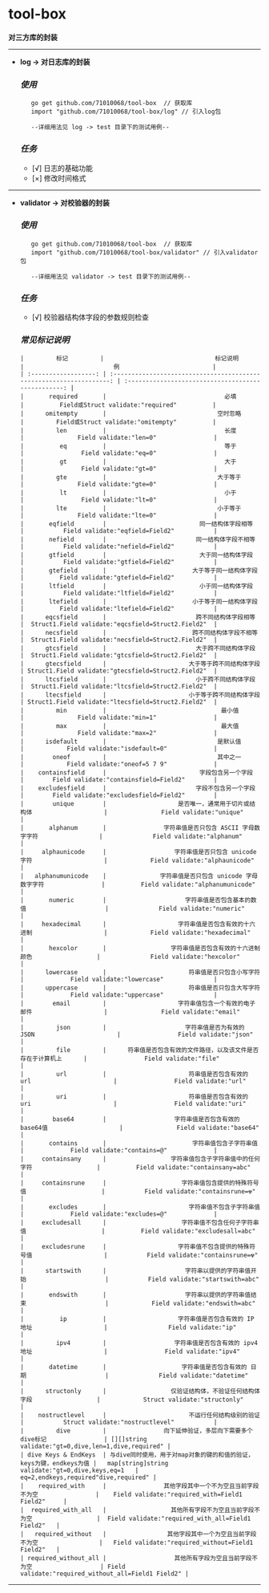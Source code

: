 # tool-box
**对三方库的封装**

---

- **log -> 对日志库的封装**
    ### *使用*
    ```
       go get github.com/71010068/tool-box  // 获取库
       import "github.com/71010068/tool-box/log" // 引入log包

       --详细用法见 log -> test 目录下的测试用例--
    ```
    ### *任务*
   - [√] 日志的基础功能
   - [×] 修改时间格式

---


- **validator -> 对校验器的封装**
    ### *使用*
    ```
       go get github.com/71010068/tool-box  // 获取库
       import "github.com/71010068/tool-box/validator" // 引入validator包

       --详细用法见 validator -> test 目录下的测试用例--
    ```
    ### *任务*
   - [√] 校验器结构体字段的参数规则检查 
    ### *常见标记说明*
      |         标记         |                               标记说明                               |                         例                          |
      | :------------------: | :------------------------------------------------------------------: | :-------------------------------------------------: |
      |       required       |                                 必填                                 |          Field或Struct validate:"required"          |
      |      omitempty       |                               空时忽略                               |         Field或Struct validate:"omitempty"          |
      |         len          |                                 长度                                 |               Field validate:"len=0"                |
      |          eq          |                                 等于                                 |                Field validate:"eq=0"                |
      |          gt          |                                 大于                                 |                Field validate:"gt=0"                |
      |         gte          |                               大于等于                               |               Field validate:"gte=0"                |
      |          lt          |                                 小于                                 |                Field validate:"lt=0"                |
      |         lte          |                               小于等于                               |               Field validate:"lte=0"                |
      |       eqfield        |                          同一结构体字段相等                          |           Field validate:"eqfield=Field2"           |
      |       nefield        |                         同一结构体字段不相等                         |           Field validate:"nefield=Field2"           |
      |       gtfield        |                          大于同一结构体字段                          |           Field validate:"gtfield=Field2"           |
      |       gtefield       |                        大于等于同一结构体字段                        |          Field validate:"gtefield=Field2"           |
      |       ltfield        |                          小于同一结构体字段                          |           Field validate:"ltfield=Field2"           |
      |       ltefield       |                        小于等于同一结构体字段                        |          Field validate:"ltefield=Field2"           |
      |      eqcsfield       |                         跨不同结构体字段相等                         |  Struct1.Field validate:"eqcsfield=Struct2.Field2"  |
      |      necsfield       |                        跨不同结构体字段不相等                        |  Struct1.Field validate:"necsfield=Struct2.Field2"  |
      |      gtcsfield       |                         大于跨不同结构体字段                         |  Struct1.Field validate:"gtcsfield=Struct2.Field2"  |
      |      gtecsfield      |                       大于等于跨不同结构体字段                       | Struct1.Field validate:"gtecsfield=Struct2.Field2"  |
      |      ltcsfield       |                         小于跨不同结构体字段                         |  Struct1.Field validate:"ltcsfield=Struct2.Field2"  |
      |      ltecsfield      |                       小于等于跨不同结构体字段                       | Struct1.Field validate:"ltecsfield=Struct2.Field2"  |
      |         min          |                                最小值                                |               Field validate:"min=1"                |
      |         max          |                                最大值                                |               Field validate:"max=2"                |
      |      isdefault       |                               是默认值                               |            Field validate:"isdefault=0"             |
      |        oneof         |                               其中之一                               |            Field validate:"oneof=5 7 9"             |
      |    containsfield     |                          字段包含另一个字段                          |        Field validate:"containsfield=Field2"        |
      |    excludesfield     |                         字段不包含另一个字段                         |        Field validate:"excludesfield=Field2"        |
      |        unique        |                    是否唯一，通常用于切片或结构体                    |               Field validate:"unique"               |
      |       alphanum       |                字符串值是否只包含 ASCII 字母数字字符                 |              Field validate:"alphanum"              |
      |     alphaunicode     |                   字符串值是否只包含 unicode 字符                    |            Field validate:"alphaunicode"            |
      |   alphanumunicode    |               字符串值是否只包含 unicode 字母数字字符                |          Field validate:"alphanumunicode"           |
      |       numeric        |                      字符串值是否包含基本的数值                      |              Field validate:"numeric"               |
      |     hexadecimal      |                    字符串值是否包含有效的十六进制                    |            Field validate:"hexadecimal"             |
      |       hexcolor       |                  字符串值是否包含有效的十六进制颜色                  |              Field validate:"hexcolor"              |
      |      lowercase       |                       符串值是否只包含小写字符                       |             Field validate:"lowercase"              |
      |      uppercase       |                       符串值是否只包含大写字符                       |             Field validate:"uppercase"              |
      |        email         |                    字符串值包含一个有效的电子邮件                    |               Field validate:"email"                |
      |         json         |                      字符串值是否为有效的 JSON                       |                Field validate:"json"                |
      |         file         |      符串值是否包含有效的文件路径，以及该文件是否存在于计算机上      |                Field validate:"file"                |
      |         url          |                       符串值是否包含有效的 url                       |                Field validate:"url"                 |
      |         uri          |                       符串值是否包含有效的 uri                       |                Field validate:"uri"                 |
      |        base64        |                   字符串值是否包含有效的 base64值                    |               Field validate:"base64"               |
      |       contains       |                        字符串值包含子字符串值                        |             Field validate:"contains=@"             |
      |     containsany      |                  字符串值包含子字符串值中的任何字符                  |          Field validate:"containsany=abc"           |
      |     containsrune     |                     字符串值包含提供的特殊符号值                     |           Field validate:"containsrune=☢"           |
      |       excludes       |                       字符串值不包含子字符串值                       |             Field validate:"excludes=@"             |
      |     excludesall      |                     字符串值不包含任何子字符串值                     |          Field validate:"excludesall=abc"           |
      |     excludesrune     |                    字符串值不包含提供的特殊符号值                    |           Field validate:"containsrune=☢"           |
      |      startswith      |                      字符串以提供的字符串值开始                      |           Field validate:"startswith=abc"           |
      |       endswith       |                      字符串以提供的字符串值结束                      |            Field validate:"endswith=abc"            |
      |          ip          |                    字符串值是否包含有效的 IP 地址                    |                 Field validate:"ip"                 |
      |         ipv4         |                   字符串值是否包含有效的 ipv4地址                    |                Field validate:"ipv4"                |
      |       datetime       |                     字符串值是否包含有效的 日期                      |              Field validate:"datetime"              |
      |      structonly      |                  仅验证结构体，不验证任何结构体字段                  |            Struct validate:"structonly"             |
      |    nostructlevel     |                       不运行任何结构级别的验证                       |           Struct validate:"nostructlevel"           |
      |         dive         |                向下延伸验证，多层向下需要多个dive标记                | [][]string validate:"gt=0,dive,len=1,dive,required" |
      | dive Keys & EndKeys  | 与dive同时使用，用于对map对象的键的和值的验证，keys为键，endkeys为值 |   map[string]string validate:"gt=0,dive,keys,eq=1   | eq=2,endkeys,required"dive,required" |
      |    required_with     |                其他字段其中一个不为空且当前字段不为空                |    Field validate:"required_with=Field1 Field2"     |
      |  required_with_all   |                  其他所有字段不为空且当前字段不为空                  |  Field validate:"required_with_all=Field1 Field2"   |
      |   required_without   |                 其他字段其中一个为空且当前字段不为空                 |   Field validate:"required_without=Field1 Field2"   |
      | required_without_all |                   其他所有字段为空且当前字段不为空                   | Field validate:"required_without_all=Field1 Field2" |
      
---
